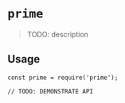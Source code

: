 # `prime`

> TODO: description

## Usage

```
const prime = require('prime');

// TODO: DEMONSTRATE API
```
